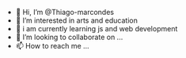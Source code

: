 - 👋 Hi, I’m @Thiago-marcondes
- 👀 I’m interested in arts and education
- 🌱 i am currently learning js and web development 
- 💞️ I’m looking to collaborate on ...
- 📫 How to reach me ...

<!---
Thiago-marcondes/Thiago-marcondes is a ✨ special ✨ repository because its `README.md` (this file) appears on your GitHub profile.
You can click the Preview link to take a look at your changes.
--->
